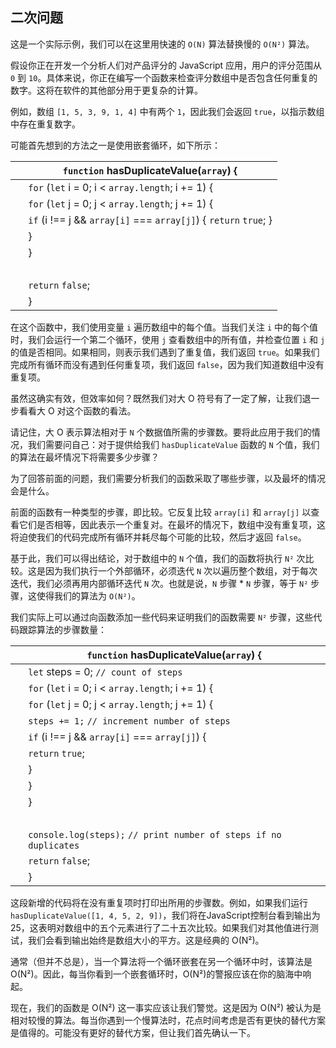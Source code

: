 ## 二次问题

这是一个实际示例，我们可以在这里用快速的 `O(N)` 算法替换慢的 `O(N²)` 算法。

假设你正在开发一个分析人们对产品评分的 JavaScript 应用，用户的评分范围从 `0` 到 `10`。具体来说，你正在编写一个函数来检查评分数组中是否包含任何重复的数字。这将在软件的其他部分用于更复杂的计算。

例如，数组 `[1, 5, 3, 9, 1, 4]` 中有两个 `1`，因此我们会返回 `true`，以指示数组中存在重复数字。

可能首先想到的方法之一是使用嵌套循环，如下所示：

| ​  | `function` hasDuplicateValue(`array`) { |
| --- | --- |
| ​  | `for` (`let` i = 0; i < `array.length`; i += 1) { |
| ​  | `for` (`let` j = 0; j < `array.length`; j += 1) { |
| ​  | `if` (i !== j && `array[i]` === `array[j]`) { `return` `true`; } |
| ​  | } |
| ​  | } |
| ​  |  |
| ​  | `return` `false`; |
| ​  | } |

在这个函数中，我们使用变量 `i` 遍历数组中的每个值。当我们关注 `i` 中的每个值时，我们会运行一个第二个循环，使用 `j` 查看数组中的所有值，并检查位置 `i` 和 `j` 的值是否相同。如果相同，则表示我们遇到了重复值，我们返回 `true`。如果我们完成所有循环而没有遇到任何重复项，我们返回 `false`，因为我们知道数组中没有重复项。

虽然这确实有效，但效率如何？既然我们对大 O 符号有了一定了解，让我们退一步看看大 O 对这个函数的看法。

请记住，大 O 表示算法相对于 `N` 个数据值所需的步骤数。要将此应用于我们的情况，我们需要问自己：对于提供给我们 `hasDuplicateValue` 函数的 `N` 个值，我们的算法在最坏情况下将需要多少步骤？

为了回答前面的问题，我们需要分析我们的函数采取了哪些步骤，以及最坏的情况会是什么。

前面的函数有一种类型的步骤，即比较。它反复比较 `array[i]` 和 `array[j]` 以查看它们是否相等，因此表示一个重复对。在最坏的情况下，数组中没有重复项，这将迫使我们的代码完成所有循环并耗尽每个可能的比较，然后才返回 `false`。

基于此，我们可以得出结论，对于数组中的 `N` 个值，我们的函数将执行 `N²` 次比较。这是因为我们执行一个外部循环，必须迭代 `N` 次以遍历整个数组，对于每次迭代，我们必须再用内部循环迭代 `N` 次。也就是说，`N` 步骤 * `N` 步骤，等于 `N²` 步骤，这使得我们的算法为 `O(N²)`。

我们实际上可以通过向函数添加一些代码来证明我们的函数需要 `N²` 步骤，这些代码跟踪算法的步骤数量：

| ​  | `function` hasDuplicateValue(`array`) { |
| --- | --- |
| ​  | `let` steps = 0; `// count of steps` |
| ​  | `for` (`let` i = 0; i < `array.length`; i += 1) { |
| ​  | `for` (`let` j = 0; j < `array.length`; j += 1) { |
| ​  | `steps += 1;` `// increment number of steps` |
| ​  | `if` (i !== j && `array[i]` === `array[j]`) { |
| ​  | `return`​ `true`; |
| ​  | } |
| ​  | } |
| ​  | } |
| ​  |  |
| ​  | `console.log(steps);` `// print number of steps if no duplicates` |
| ​  | `return`​ `false`; |
| ​  | } |

这段新增的代码将在没有重复项时打印出所用的步骤数。例如，如果我们运行`hasDuplicateValue([1, 4, 5, 2, 9])`，我们将在JavaScript控制台看到输出为25，这表明对数组中的五个元素进行了二十五次比较。如果我们对其他值进行测试，我们会看到输出始终是数组大小的平方。这是经典的 O(N²)。

通常（但并不总是），当一个算法将一个循环嵌套在另一个循环中时，该算法是 O(N²)。因此，每当你看到一个嵌套循环时，O(N²)的警报应该在你的脑海中响起。

现在，我们的函数是 O(N²) 这一事实应该让我们警觉。这是因为 O(N²) 被认为是相对较慢的算法。每当你遇到一个慢算法时，花点时间考虑是否有更快的替代方案是值得的。可能没有更好的替代方案，但让我们首先确认一下。
